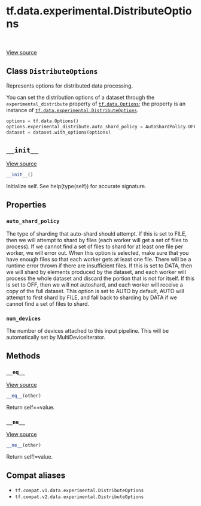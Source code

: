 <div itemscope itemtype="http://developers.google.com/ReferenceObject">
<meta itemprop="name" content="tf.data.experimental.DistributeOptions" />
<meta itemprop="path" content="Stable" />
<meta itemprop="property" content="auto_shard_policy"/>
<meta itemprop="property" content="num_devices"/>
<meta itemprop="property" content="__eq__"/>
<meta itemprop="property" content="__init__"/>
<meta itemprop="property" content="__ne__"/>
</div>

# tf.data.experimental.DistributeOptions

<!-- Insert buttons and diff -->

<table class="tfo-notebook-buttons tfo-api" align="left">
</table>

<a target="_blank" href="/code/stable/tensorflow/python/data/experimental/ops/distribute_options.py">View source</a>



## Class `DistributeOptions`

Represents options for distributed data processing.



<!-- Placeholder for "Used in" -->

You can set the distribution options of a dataset through the
`experimental_distribute` property of <a href="../../../tf/data/Options.md"><code>tf.data.Options</code></a>; the property is
an instance of <a href="../../../tf/data/experimental/DistributeOptions.md"><code>tf.data.experimental.DistributeOptions</code></a>.

```python
options = tf.data.Options()
options.experimental_distribute.auto_shard_policy = AutoShardPolicy.OFF
dataset = dataset.with_options(options)
```

<h2 id="__init__"><code>__init__</code></h2>

<a target="_blank" href="/code/stable/tensorflow/python/data/util/options.py">View source</a>

``` python
__init__()
```

Initialize self.  See help(type(self)) for accurate signature.




## Properties

<h3 id="auto_shard_policy"><code>auto_shard_policy</code></h3>

The type of sharding that auto-shard should attempt. If this is set to FILE, then we will attempt to shard by files (each worker will get a set of files to process). If we cannot find a set of files to shard for at least one file per worker, we will error out. When this option is selected, make sure that you have enough files so that each worker gets at least one file. There will be a runtime error thrown if there are insufficient files. If this is set to DATA, then we will shard by elements produced by the dataset, and each worker will process the whole dataset and discard the portion that is not for itself. If this is set to OFF, then we will not autoshard, and each worker will receive a copy of the full dataset. This option is set to AUTO by default, AUTO will attempt to first shard by FILE, and fall back to sharding by DATA if we cannot find a set of files to shard.


<h3 id="num_devices"><code>num_devices</code></h3>

The number of devices attached to this input pipeline. This will be automatically set by MultiDeviceIterator.




## Methods

<h3 id="__eq__"><code>__eq__</code></h3>

<a target="_blank" href="/code/stable/tensorflow/python/data/util/options.py">View source</a>

``` python
__eq__(other)
```

Return self==value.


<h3 id="__ne__"><code>__ne__</code></h3>

<a target="_blank" href="/code/stable/tensorflow/python/data/util/options.py">View source</a>

``` python
__ne__(other)
```

Return self!=value.






## Compat aliases

* `tf.compat.v1.data.experimental.DistributeOptions`
* `tf.compat.v2.data.experimental.DistributeOptions`

